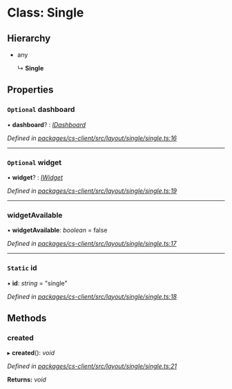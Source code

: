 # Class: Single

## Hierarchy

* any

  ↳ **Single**

## Properties

### `Optional` dashboard

• **dashboard**? : *[IDashboard](../interfaces/_cs_core_src_dashboard_dashboard_.idashboard.md)*

*Defined in [packages/cs-client/src/layout/single/single.ts:16](https://github.com/TNOCS/csnext/blob/34474da7/packages/cs-client/src/layout/single/single.ts#L16)*

___

### `Optional` widget

• **widget**? : *[IWidget](../interfaces/_cs_core_src_widget_widget_.iwidget.md)*

*Defined in [packages/cs-client/src/layout/single/single.ts:19](https://github.com/TNOCS/csnext/blob/34474da7/packages/cs-client/src/layout/single/single.ts#L19)*

___

###  widgetAvailable

• **widgetAvailable**: *boolean* = false

*Defined in [packages/cs-client/src/layout/single/single.ts:17](https://github.com/TNOCS/csnext/blob/34474da7/packages/cs-client/src/layout/single/single.ts#L17)*

___

### `Static` id

▪ **id**: *string* = "single"

*Defined in [packages/cs-client/src/layout/single/single.ts:18](https://github.com/TNOCS/csnext/blob/34474da7/packages/cs-client/src/layout/single/single.ts#L18)*

## Methods

###  created

▸ **created**(): *void*

*Defined in [packages/cs-client/src/layout/single/single.ts:21](https://github.com/TNOCS/csnext/blob/34474da7/packages/cs-client/src/layout/single/single.ts#L21)*

**Returns:** *void*
